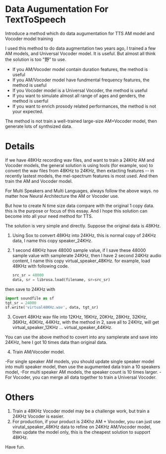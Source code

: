 # Data Augumentation For TextToSpeech
Introduce a method which do data augumentation for TTS AM model and Vocoder model training

I used this method to do data augmentation two years ago, I trained a few AM models, and Universal Vocoder model. It is useful. But almost all think the solution is too "野" to use. 

- If you AM/Vocoder model contain duration features, the method is useful
- If you AM/Vocoder model have fundmental frequency features, the method is useful
- If you Vocoder model is a Universal Vocoder, the method is useful
- If you want to simulate almost all range of ages and genders, the method is userful
- If you want to enrich prosody related performances, the method is not your expected. 

The method is not train a well-trained large-size AM+Vocoder model, then generate lots of synthsized data. 

# Details
  
If we have 48KHz recording wav files, and want to train a 24KHz AM and Vocoder models, the general solution is using tools (for example, sox) to convert the wav files from 48KHz to 24KHz, then extacting features -- in recently lastest models, the mel-spectrum features is most used.  And then train the AM and Vocoder model.

For Multi Speakers and Multi Languages, always follow the above ways.  no matter how Neural Architecture the AM or Vocoder use. 

But how to create N time size data compare with the original 1 copy data.  this is the purpose or focus of this essay. And I hope this solution can become into all your need method for TTS. 

The solution is very simple and directly.  Suppose the original data is 48KHz.

1. Using Sox to convert 48KHz into 24KHz, this is normal copy of 24KHz data, I name this copy speaker_24KHz.

2. 1 second 48KHz have 48000 sample value, if I save these 48000 sample value with samplerate 24KHz, then I have 2 second 24KHz audio content, I name this copy virtual_speaker_48KHz.
for example, load 48KHz with following code. 
    ```python
    src_sr = 48000
    data, sr = librosa.load(filename, sr=src_sr)
    ```
then save to 24KHz with 
  ```python
  import soundfile as sf
  tgt_sr = 24000
  sf.write('virtual48KHz.wav', data, tgt_sr)
  ```
  
3. Covert 48KHz wav file into 12KHz, 16KHz, 20KHz, 28KHz, 32KHz, 36KHz, 40KHz, 44KHz, with the method in 2, save all to 24KHz, will get virtual_speaker_12KHz ... virtual_speaker_44KHz.

You can use the above method to covert into any samplerate and save into 24KHz,  here I got 10 times data than original data. 

4. Train AM/Vocoder model. 

-For single speaker AM models, you should update single speaker model into multi speaker model, then use the augumented data train a 10 speakers model,
-For multi speaker AM models, the speaker count is 10 times larger. 
-For Vocoder, you can merge all data together to train a Universal Vocoder. 


# Others

1. Train a 48KHz Vocoder model may be a challenge work, but train a 24KHz Vocoder is easier. 
2. For production, if your product is 24Khz AM + Vocoder,  you can just use virutal_speaker_48KHz data to refine on 24KHz AM/Vocoder model, then update the model only,  this is the cheapest solution to support 48KHz. 


Have fun. 
